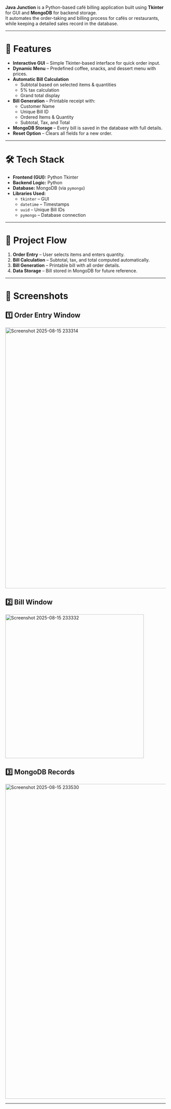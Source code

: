 
**Java Junction** is a Python-based café billing application built using **Tkinter** for GUI and **MongoDB** for backend storage.  
It automates the order-taking and billing process for cafés or restaurants, while keeping a detailed sales record in the database.

---

# 🚀 Features

- **Interactive GUI** – Simple Tkinter-based interface for quick order input.
- **Dynamic Menu** – Predefined coffee, snacks, and dessert menu with prices.
- **Automatic Bill Calculation**  
  - Subtotal based on selected items & quantities  
  - 5% tax calculation  
  - Grand total display
- **Bill Generation** – Printable receipt with:
  - Customer Name
  - Unique Bill ID
  - Ordered Items & Quantity
  - Subtotal, Tax, and Total
- **MongoDB Storage** – Every bill is saved in the database with full details.
- **Reset Option** – Clears all fields for a new order.

---

# 🛠️ Tech Stack

- **Frontend (GUI):** Python Tkinter  
- **Backend Logic:** Python  
- **Database:** MongoDB (via `pymongo`)  
- **Libraries Used:**  
  - `tkinter` – GUI  
  - `datetime` – Timestamps  
  - `uuid` – Unique Bill IDs  
  - `pymongo` – Database connection

---

# 📂 Project Flow

1. **Order Entry** – User selects items and enters quantity.
2. **Bill Calculation** – Subtotal, tax, and total computed automatically.
3. **Bill Generation** – Printable bill with all order details.
4. **Data Storage** – Bill stored in MongoDB for future reference.

---

# 📸 Screenshots

## 1️⃣ Order Entry Window
<img width="535" height="820" alt="Screenshot 2025-08-15 233314" src="https://github.com/user-attachments/assets/40ddda66-974f-4a52-bd45-b6617ed24566" />

## 2️⃣ Bill Window
<img width="435" height="452" alt="Screenshot 2025-08-15 233332" src="https://github.com/user-attachments/assets/f09b3b11-2a20-497f-bf9e-b266b7591a5a" />

## 3️⃣ MongoDB Records
<img width="1766" height="990" alt="Screenshot 2025-08-15 233530" src="https://github.com/user-attachments/assets/5cc02036-3264-4231-87d5-d9777b92f386" />

---
